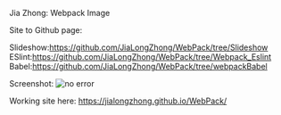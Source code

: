 Jia Zhong: Webpack Image

Site to Github page:

Slideshow:https://github.com/JiaLongZhong/WebPack/tree/Slideshow
ESlint:https://github.com/JiaLongZhong/WebPack/tree/Webpack_Eslint
Babel:https://github.com/JiaLongZhong/WebPack/tree/webpackBabel

Screenshot:
![no error](https://user-images.githubusercontent.com/55101058/116738638-b925a880-a9c0-11eb-9b6e-95066d556826.jpg)

Working site here:
https://jialongzhong.github.io/WebPack/

